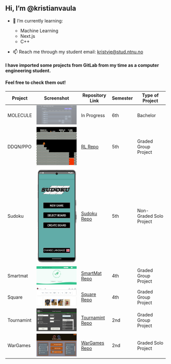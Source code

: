 ## Hi, I’m @kristianvaula
- 🌱 I’m currently learning: 
  - Machine Learning
  - Next.js
  - C++
    

- 📫 Reach me through my student email: kristvje@stud.ntnu.no

#### I have imported some projects from GitLab from my time as a computer engineering student.
#### Feel free to check them out! 

| Project     | Screenshot                                      | Repository Link                                    | Semester | Type of Project |
|-------------|-------------------------------------------------|----------------------------------------------------|-----|-----------|
| MOLECULE    | <img src="https://github.com/kristianvaula/kristianvaula/blob/main/molecule.png" width="300" style="opacity: 50%;"/>  | In Progress | 6th | Bachelor |
| DDQN/PPO    | <img src="https://github.com/kristianvaula/ReinforcementLearning/blob/main/ppo_super_mario_2.gif" width="300"/>  | [RL Repo](https://github.com/kristianvaula/ReinforcementLearning) | 5th | Graded Group Project |
| Sudoku      | <img src="https://github.com/kristianvaula/Sudoku/blob/main/screenshots/home.png" height="300"/>  | [Sudoku Repo](https://github.com/kristianvaula/Sudoku)  | 5th | Non-Graded Solo Project |
| Smartmat    | <img src="https://github.com/kristianvaula/SmartMat/blob/Main/screenshots/home.png" width="300"/>  | [SmartMat Repo](https://github.com/kristianvaula/SmartMat)  | 4th | Graded Group Project |
| Square      | <img src="https://github.com/kristianvaula/Square/blob/main/home.png" width="300"/>  | [Square Repo](https://github.com/kristianvaula/Square)  | 4th | Graded Group Project | 
| Tournamint  | <img src="https://github.com/kristianvaula/Tournamint/blob/main/Create.png" width="300"/>  | [Tournamint Repo](https://github.com/kristianvaula/Tournamint)  | 2nd | Graded Group Project |
| WarGames    | <img src="https://github.com/kristianvaula/WarGames/blob/master/home.png" width="300"/>  | [WarGames Repo](https://github.com/kristianvaula/WarGames)  | 2nd | Graded Solo Project |

